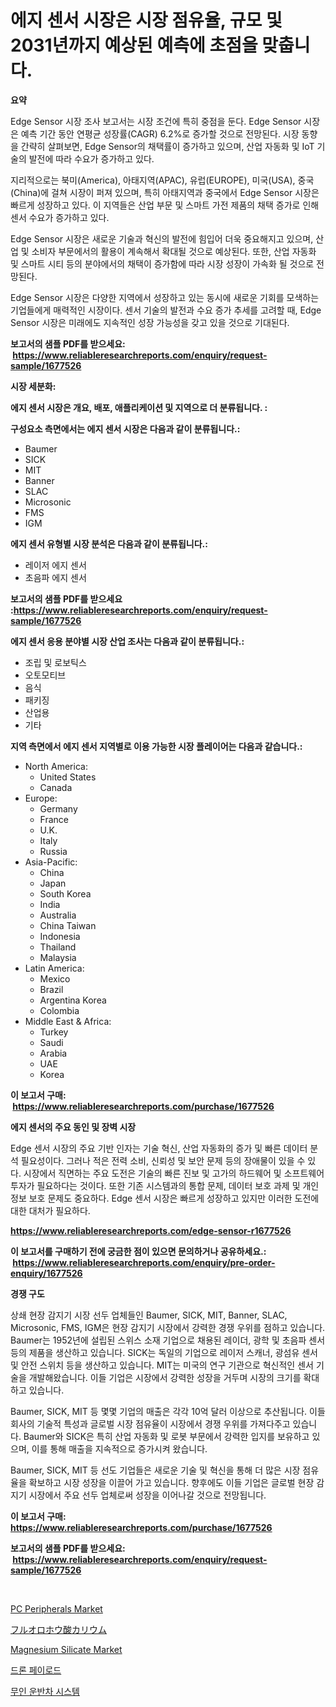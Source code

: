 <p><h1>에지 센서 시장은 시장 점유율, 규모 및 2031년까지 예상된 예측에 초점을 맞춥니다.</h1></p><p><strong>요약</strong></p>
<p><p>Edge Sensor 시장 조사 보고서는 시장 조건에 특히 중점을 둔다. Edge Sensor 시장은 예측 기간 동안 연평균 성장률(CAGR) 6.2%로 증가할 것으로 전망된다. 시장 동향을 간략히 살펴보면, Edge Sensor의 채택률이 증가하고 있으며, 산업 자동화 및 IoT 기술의 발전에 따라 수요가 증가하고 있다.</p><p>지리적으로는 북미(America), 아태지역(APAC), 유럽(EUROPE), 미국(USA), 중국(China)에 걸쳐 시장이 퍼져 있으며, 특히 아태지역과 중국에서 Edge Sensor 시장은 빠르게 성장하고 있다. 이 지역들은 산업 부문 및 스마트 가전 제품의 채택 증가로 인해 센서 수요가 증가하고 있다.</p><p>Edge Sensor 시장은 새로운 기술과 혁신의 발전에 힘입어 더욱 중요해지고 있으며, 산업 및 소비자 부문에서의 활용이 계속해서 확대될 것으로 예상된다. 또한, 산업 자동화 및 스마트 시티 등의 분야에서의 채택이 증가함에 따라 시장 성장이 가속화 될 것으로 전망된다.</p><p>Edge Sensor 시장은 다양한 지역에서 성장하고 있는 동시에 새로운 기회를 모색하는 기업들에게 매력적인 시장이다. 센서 기술의 발전과 수요 증가 추세를 고려할 때, Edge Sensor 시장은 미래에도 지속적인 성장 가능성을 갖고 있을 것으로 기대된다.</p></p>
<p><strong>보고서의 샘플 PDF를 받으세요: &nbsp;<a href="https://www.reliableresearchreports.com/enquiry/request-sample/1677526">https://www.reliableresearchreports.com/enquiry/request-sample/1677526</a></strong></p>
<p><strong>시장 세분화:</strong></p>
<p><strong> 에지 센서 시장은 개요, 배포, 애플리케이션 및 지역으로 더 분류됩니다. :</strong></p>
<p><strong>구성요소 측면에서는 에지 센서 시장은 다음과 같이 분류됩니다.:</strong></p>
<p><ul><li>Baumer</li><li>SICK</li><li>MIT</li><li>Banner</li><li>SLAC</li><li>Microsonic</li><li>FMS</li><li>IGM</li></ul></p>
<p><strong> 에지 센서 유형별 시장 분석은 다음과 같이 분류됩니다.:</strong></p>
<p><ul><li>레이저 에지 센서</li><li>초음파 에지 센서</li></ul></p>
<p><strong>보고서의 샘플 PDF를 받으세요 :<a href="https://www.reliableresearchreports.com/enquiry/request-sample/1677526">https://www.reliableresearchreports.com/enquiry/request-sample/1677526</a></strong></p>
<p><strong> 에지 센서 응용 분야별 시장 산업 조사는 다음과 같이 분류됩니다.:</strong></p>
<p><ul><li>조립 및 로보틱스</li><li>오토모티브</li><li>음식</li><li>패키징</li><li>산업용</li><li>기타</li></ul></p>
<p><strong>지역 측면에서 에지 센서 지역별로 이용 가능한 시장 플레이어는 다음과 같습니다.:</strong></p>
<p><ul>
    <li>
        North America:
        <ul>
            <li>United States</li>
            <li>Canada</li>
        </ul>
    </li>
    <li>
        Europe:
        <ul>
            <li>Germany</li>
            <li>France</li>
            <li>U.K.</li>
            <li>Italy</li>
            <li>Russia</li>
        </ul>
    </li>
    <li>
        Asia-Pacific:
        <ul>
            <li>China</li>
            <li>Japan</li>
            <li>South Korea</li>
            <li>India</li>
            <li>Australia</li>
            <li>China Taiwan</li>
            <li>Indonesia</li>
            <li>Thailand</li>
            <li>Malaysia</li>
        </ul>
    </li>
    <li>
        Latin America:
        <ul>
            <li>Mexico</li>
            <li>Brazil</li>
            <li>Argentina Korea</li>
            <li>Colombia</li>
        </ul>
    </li>
    <li>
        Middle East & Africa:
        <ul>
            <li>Turkey</li>
            <li>Saudi</li>
            <li>Arabia</li>
            <li>UAE</li>
            <li>Korea</li>
        </ul>
    </li>
    </ul></p>
<p><strong>이 보고서 구매: &nbsp;<a href="https://www.reliableresearchreports.com/purchase/1677526">https://www.reliableresearchreports.com/purchase/1677526</a></strong></p>
<p><strong>에지 센서의 주요 동인 및 장벽 시장</strong></p>
<p><p>Edge 센서 시장의 주요 기반 인자는 기술 혁신, 산업 자동화의 증가 및 빠른 데이터 분석 필요성이다. 그러나 적은 전력 소비, 신뢰성 및 보안 문제 등의 장애물이 있을 수 있다. 시장에서 직면하는 주요 도전은 기술의 빠른 진보 및 고가의 하드웨어 및 소프트웨어 투자가 필요하다는 것이다. 또한 기존 시스템과의 통합 문제, 데이터 보호 과제 및 개인 정보 보호 문제도 중요하다. Edge 센서 시장은 빠르게 성장하고 있지만 이러한 도전에 대한 대처가 필요하다.</p></p>
<p><strong><a href="https://www.reliableresearchreports.com/edge-sensor-r1677526">https://www.reliableresearchreports.com/edge-sensor-r1677526</a></strong></p>
<p><strong>이 보고서를 구매하기 전에 궁금한 점이 있으면 문의하거나 공유하세요.: &nbsp;<a href="https://www.reliableresearchreports.com/enquiry/pre-order-enquiry/1677526">https://www.reliableresearchreports.com/enquiry/pre-order-enquiry/1677526</a></strong></p>
<p><strong>경쟁 구도</strong></p>
<p><p>상쇄 현장 감지기 시장 선두 업체들인 Baumer, SICK, MIT, Banner, SLAC, Microsonic, FMS, IGM은 현장 감지기 시장에서 강력한 경쟁 우위를 점하고 있습니다. Baumer는 1952년에 설립된 스위스 소재 기업으로 채용된 레이더, 광학 및 초음파 센서 등의 제품을 생산하고 있습니다. SICK는 독일의 기업으로 레이저 스캐너, 광섬유 센서 및 안전 스위치 등을 생산하고 있습니다. MIT는 미국의 연구 기관으로 혁신적인 센서 기술을 개발해왔습니다. 이들 기업은 시장에서 강력한 성장을 거두며 시장의 크기를 확대하고 있습니다.</p><p>Baumer, SICK, MIT 등 몇몇 기업의 매출은 각각 10억 달러 이상으로 추산됩니다. 이들 회사의 기술적 특성과 글로벌 시장 점유율이 시장에서 경쟁 우위를 가져다주고 있습니다. Baumer와 SICK은 특히 산업 자동화 및 로봇 부문에서 강력한 입지를 보유하고 있으며, 이를 통해 매출을 지속적으로 증가시켜 왔습니다.</p><p>Baumer, SICK, MIT 등 선도 기업들은 새로운 기술 및 혁신을 통해 더 많은 시장 점유율을 확보하고 시장 성장을 이끌어 가고 있습니다. 향후에도 이들 기업은 글로벌 현장 감지기 시장에서 주요 선두 업체로써 성장을 이어나갈 것으로 전망됩니다.</p></p>
<p><strong>이 보고서 구매: &nbsp; <a href="https://www.reliableresearchreports.com/purchase/1677526">https://www.reliableresearchreports.com/purchase/1677526</a></strong></p>
<p><strong>보고서의 샘플 PDF를 받으세요: &nbsp;<a href="https://www.reliableresearchreports.com/enquiry/request-sample/1677526">https://www.reliableresearchreports.com/enquiry/request-sample/1677526</a></strong><strong></strong></p>
<p>&nbsp;</p>
<p><p><a href="https://full-wildebeest-80b.notion.site/PC-Peripherals-Market-Exploring-Market-Share-Market-Trends-and-Future-Growth-b9f11c8759ff4ff7b6a7fa7ab95bb542">PC Peripherals Market</a></p><p><a href="https://github.com/SarahFahey88/Market-Research-Report-List-1/blob/main/470676923197.md">フルオロホウ酸カリウム</a></p><p><a href="https://issuu.com/reportprime-2/docs/magnesium-silicate-market-size-2030.pptx">Magnesium Silicate Market</a></p><p><a href="https://github.com/lkwggful07722/Market-Research-Report-List-1/blob/main/767581421155.md">드론 페이로드</a></p><p><a href="https://github.com/ZacharyScthmitt4465/Market-Research-Report-List-1/blob/main/103376721156.md">무인 운반차 시스템</a></p></p>